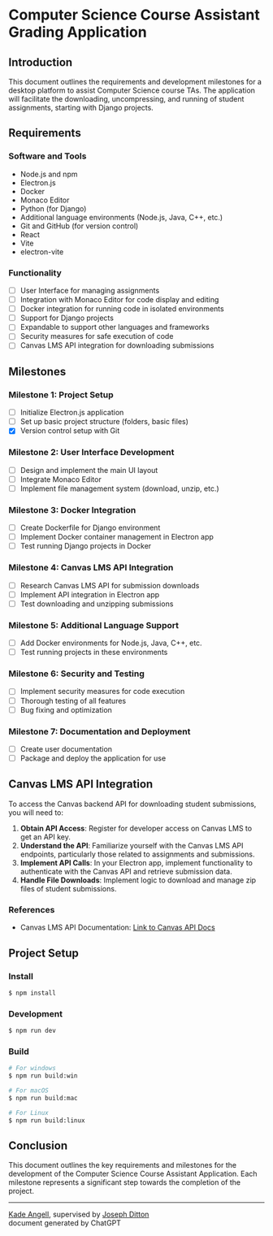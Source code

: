# Computer Science Course Assistant Grading Application

## Introduction

This document outlines the requirements and development milestones for a desktop platform to assist Computer Science course TAs. The application will facilitate the downloading, uncompressing, and running of student assignments, starting with Django projects.

## Requirements

### Software and Tools

-   Node.js and npm
-   Electron.js
-   Docker
-   Monaco Editor
-   Python (for Django)
-   Additional language environments (Node.js, Java, C++, etc.)
-   Git and GitHub (for version control)
-   React
-   Vite
-   electron-vite

### Functionality

-   [ ] User Interface for managing assignments
-   [ ] Integration with Monaco Editor for code display and editing
-   [ ] Docker integration for running code in isolated environments
-   [ ] Support for Django projects
-   [ ] Expandable to support other languages and frameworks
-   [ ] Security measures for safe execution of code
-   [ ] Canvas LMS API integration for downloading submissions

## Milestones

### Milestone 1: Project Setup

-   [ ] Initialize Electron.js application
-   [ ] Set up basic project structure (folders, basic files)
-   [x] Version control setup with Git

### Milestone 2: User Interface Development

-   [ ] Design and implement the main UI layout
-   [ ] Integrate Monaco Editor
-   [ ] Implement file management system (download, unzip, etc.)

### Milestone 3: Docker Integration

-   [ ] Create Dockerfile for Django environment
-   [ ] Implement Docker container management in Electron app
-   [ ] Test running Django projects in Docker

### Milestone 4: Canvas LMS API Integration

-   [ ] Research Canvas LMS API for submission downloads
-   [ ] Implement API integration in Electron app
-   [ ] Test downloading and unzipping submissions

### Milestone 5: Additional Language Support

-   [ ] Add Docker environments for Node.js, Java, C++, etc.
-   [ ] Test running projects in these environments

### Milestone 6: Security and Testing

-   [ ] Implement security measures for code execution
-   [ ] Thorough testing of all features
-   [ ] Bug fixing and optimization

### Milestone 7: Documentation and Deployment

-   [ ] Create user documentation
-   [ ] Package and deploy the application for use

## Canvas LMS API Integration

To access the Canvas backend API for downloading student submissions, you will need to:

1. **Obtain API Access**: Register for developer access on Canvas LMS to get an API key.
2. **Understand the API**: Familiarize yourself with the Canvas LMS API endpoints, particularly those related to assignments and submissions.
3. **Implement API Calls**: In your Electron app, implement functionality to authenticate with the Canvas API and retrieve submission data.
4. **Handle File Downloads**: Implement logic to download and manage zip files of student submissions.

### References

-   Canvas LMS API Documentation: [Link to Canvas API Docs](https://canvas.instructure.com/doc/api/)

## Project Setup

### Install

```bash
$ npm install
```

### Development

```bash
$ npm run dev
```

### Build

```bash
# For windows
$ npm run build:win

# For macOS
$ npm run build:mac

# For Linux
$ npm run build:linux
```

## Conclusion

This document outlines the key requirements and milestones for the development of the Computer Science Course Assistant Application. Each milestone represents a significant step towards the completion of the project.

---

[Kade Angell](mailto:kade.angell@usu.edu), supervised by [Joseph Ditton](mailto:joseph.ditton@usu.edu) <br />
document generated by ChatGPT

